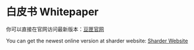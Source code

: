 # 白皮书 Whitepaper
你可以直接在官网访问最新版本：[豆匣官网](https://sharder.org/)

You can get the newest online version at sharder website: [Sharder Website](https://sharder.org/)


